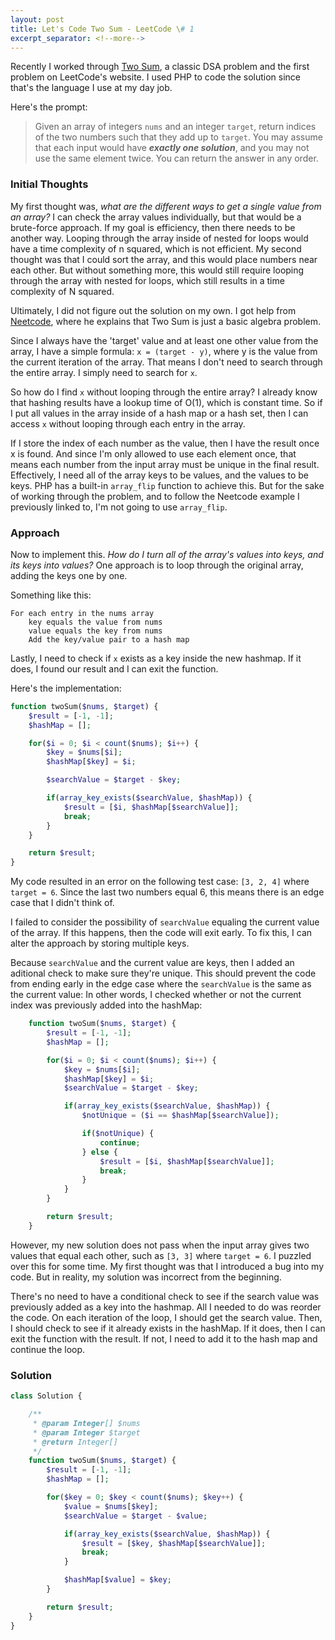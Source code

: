 ```yaml
---
layout: post
title: Let's Code Two Sum - LeetCode \# 1
excerpt_separator: <!--more-->
---
```


Recently I worked through [Two Sum](https://leetcode.com/problems/two-sum/description/), a classic DSA problem and the first problem on LeetCode's website. I used PHP to code the solution since that's the language I use at my day job.<!--more-->

Here's the prompt:

> Given an array of integers `nums` and an integer `target`, return indices of the two numbers such that they add up to `target`. You may assume that each input would have **<em>exactly one solution</em>**, and you may not use the same element twice. You can return the answer in any order.


### Initial Thoughts

My first thought was, *what are the different ways to get a single value from an array?* I can check the array values individually, but that would be a brute-force approach. If my goal is efficiency, then there needs to be another way. Looping through the array inside of nested for loops would have a time complexity of n squared, which is not efficient. My second thought was that I could sort the array, and this would place numbers near each other. But without something more, this would still require looping through the array with nested for loops, which still results in a time complexity of N squared.

Ultimately, I did not figure out the solution on my own. I got help from [Neetcode](https://www.youtube.com/watch?v=KLlXCFG5TnA), where he explains that Two Sum is just a basic algebra problem.

Since I always have the 'target' value and at least one other value from the array, I have a simple formula: `x = (target - y)`, where y is the value from the current iteration of the array. That means I don't need to search through the entire array. I simply need to search for `x`.

So how do I find `x` without looping through the entire array? I already know that hashing results have a lookup time of O(1), which is constant time. So if I put all values in the array inside of a hash map or a hash set, then I can access `x` without looping through each entry in the array. 

If I store the index of each number as the value, then I have the result once x is found. And since I'm only allowed to use each element once, that means each number from the input array must be unique in the final result. Effectively, I need all of the array keys to be values, and the values to be keys. PHP has a built-in `array_flip` function to achieve this. But for the sake of working through the problem, and to follow the Neetcode example I previously linked to, I'm not going to use `array_flip`. 

### Approach

Now to implement this. *How do I turn all of the array's values into keys, and its keys into values?* One approach is to loop through the original array, adding the keys one by one.

Something like this:

```
For each entry in the nums array
    key equals the value from nums
    value equals the key from nums
    Add the key/value pair to a hash map
```

Lastly, I need to check if `x` exists as a key inside the new hashmap. If it does, I found our result and I can exit the function. 

Here's the implementation:

```php
function twoSum($nums, $target) {
    $result = [-1, -1];
    $hashMap = [];

    for($i = 0; $i < count($nums); $i++) {
        $key = $nums[$i];
        $hashMap[$key] = $i;

        $searchValue = $target - $key;

        if(array_key_exists($searchValue, $hashMap)) {
            $result = [$i, $hashMap[$searchValue]];
            break;
        }
    }

    return $result;
}
```

My code resulted in an error on the following test case: `[3, 2, 4]` where `target = 6`. Since the last two numbers equal 6, this means there is an edge case that I didn't think of.

I failed to consider the possibility of `searchValue` equaling the current value of the array. If this happens, then the code will exit early. To fix this, I can alter the approach by storing multiple keys. 

Because `searchValue` and the current value are keys, then I added an aditional check to make sure they're unique. This should prevent the code from ending early in the edge case where the `searchValue` is the same as the current value: In other words, I checked whether or not the current index was previously added into the hashMap:

```php
    function twoSum($nums, $target) {
        $result = [-1, -1];
        $hashMap = [];

        for($i = 0; $i < count($nums); $i++) {
            $key = $nums[$i];
            $hashMap[$key] = $i;
            $searchValue = $target - $key;

            if(array_key_exists($searchValue, $hashMap)) {
                $notUnique = ($i == $hashMap[$searchValue]);

                if($notUnique) {
                    continue;
                } else {
                    $result = [$i, $hashMap[$searchValue]];
                    break;
                }
            }
        }

        return $result;
    } 
```
    
However, my new solution does not pass when the input array gives two values that equal each other, such as `[3, 3]` where `target = 6`. I puzzled over this for some time. My first thought was that I introduced a bug into my code. But in reality, my solution was incorrect from the beginning. 

There's no need to have a conditional check to see if the search value was previously added as a key into the hashmap. All I needed to do was reorder the code. On each iteration of the loop, I should get the search value. Then, I should check to see if it already exists in the hashMap. If it does, then I can exit the function with the result. If not, I need to add it to the hash map and continue the loop. 

### Solution

```php
class Solution {

    /**
     * @param Integer[] $nums
     * @param Integer $target
     * @return Integer[]
     */
    function twoSum($nums, $target) {
        $result = [-1, -1];
        $hashMap = [];

        for($key = 0; $key < count($nums); $key++) {
            $value = $nums[$key];
            $searchValue = $target - $value;

            if(array_key_exists($searchValue, $hashMap)) {
                $result = [$key, $hashMap[$searchValue]];
                break;
            }

            $hashMap[$value] = $key;
        }

        return $result;
    }
}
```
